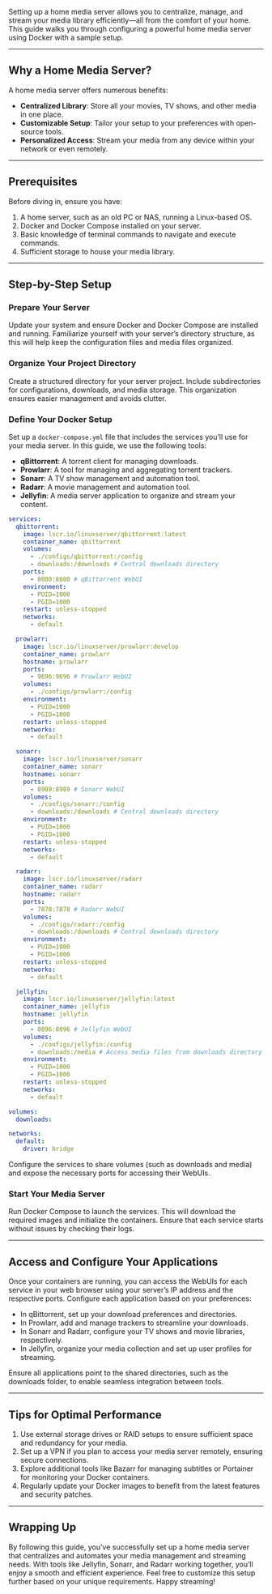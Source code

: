 Setting up a home media server allows you to centralize, manage, and stream your media library efficiently—all from the comfort of your home. This guide walks you through configuring a powerful home media server using Docker with a sample setup.

---

## Why a Home Media Server?

A home media server offers numerous benefits:
- **Centralized Library**: Store all your movies, TV shows, and other media in one place.
- **Customizable Setup**: Tailor your setup to your preferences with open-source tools.
- **Personalized Access**: Stream your media from any device within your network or even remotely.

---

## Prerequisites

Before diving in, ensure you have:
1. A home server, such as an old PC or NAS, running a Linux-based OS.
2. Docker and Docker Compose installed on your server.
3. Basic knowledge of terminal commands to navigate and execute commands.
4. Sufficient storage to house your media library.

---

## Step-by-Step Setup

### Prepare Your Server

Update your system and ensure Docker and Docker Compose are installed and running. Familiarize yourself with your server’s directory structure, as this will help keep the configuration files and media files organized.

### Organize Your Project Directory

Create a structured directory for your server project. Include subdirectories for configurations, downloads, and media storage. This organization ensures easier management and avoids clutter.

### Define Your Docker Setup

Set up a `docker-compose.yml` file that includes the services you’ll use for your media server. In this guide, we use the following tools:

- **qBittorrent**: A torrent client for managing downloads.
- **Prowlarr**: A tool for managing and aggregating torrent trackers.
- **Sonarr**: A TV show management and automation tool.
- **Radarr**: A movie management and automation tool.
- **Jellyfin**: A media server application to organize and stream your content.

```yaml
services:
  qbittorrent:
    image: lscr.io/linuxserver/qbittorrent:latest
    container_name: qbittorrent
    volumes:
      - ./configs/qbittorrent:/config
      - downloads:/downloads # Central downloads directory
    ports:
      - 8080:8080 # qBittorrent WebUI
    environment:
      - PUID=1000
      - PGID=1000
    restart: unless-stopped
    networks:
      - default

  prowlarr:
    image: lscr.io/linuxserver/prowlarr:develop
    container_name: prowlarr
    hostname: prowlarr
    ports:
      - 9696:9696 # Prowlarr WebUI
    volumes:
      - ./configs/prowlarr:/config
    environment:
      - PUID=1000
      - PGID=1000
    restart: unless-stopped
    networks:
      - default

  sonarr:
    image: lscr.io/linuxserver/sonarr
    container_name: sonarr
    hostname: sonarr
    ports:
      - 8989:8989 # Sonarr WebUI
    volumes:
      - ./configs/sonarr:/config
      - downloads:/downloads # Central downloads directory
    environment:
      - PUID=1000
      - PGID=1000
    restart: unless-stopped
    networks:
      - default

  radarr:
    image: lscr.io/linuxserver/radarr
    container_name: radarr
    hostname: radarr
    ports:
      - 7878:7878 # Radarr WebUI
    volumes:
      - ./configs/radarr:/config
      - downloads:/downloads # Central downloads directory
    environment:
      - PUID=1000
      - PGID=1000
    restart: unless-stopped
    networks:
      - default

  jellyfin:
    image: lscr.io/linuxserver/jellyfin:latest
    container_name: jellyfin
    hostname: jellyfin
    ports:
      - 8096:8096 # Jellyfin WebUI
    volumes:
      - ./configs/jellyfin:/config
      - downloads:/media # Access media files from downloads directory
    environment:
      - PUID=1000
      - PGID=1000
    restart: unless-stopped
    networks:
      - default

volumes:
  downloads:

networks:
  default:
    driver: bridge
```

Configure the services to share volumes (such as downloads and media) and expose the necessary ports for accessing their WebUIs.

### Start Your Media Server

Run Docker Compose to launch the services. This will download the required images and initialize the containers. Ensure that each service starts without issues by checking their logs.

---

## Access and Configure Your Applications

Once your containers are running, you can access the WebUIs for each service in your web browser using your server’s IP address and the respective ports. Configure each application based on your preferences:

- In qBittorrent, set up your download preferences and directories.
- In Prowlarr, add and manage trackers to streamline your downloads.
- In Sonarr and Radarr, configure your TV shows and movie libraries, respectively.
- In Jellyfin, organize your media collection and set up user profiles for streaming.

Ensure all applications point to the shared directories, such as the downloads folder, to enable seamless integration between tools.

---

## Tips for Optimal Performance

1. Use external storage drives or RAID setups to ensure sufficient space and redundancy for your media.
2. Set up a VPN if you plan to access your media server remotely, ensuring secure connections.
3. Explore additional tools like Bazarr for managing subtitles or Portainer for monitoring your Docker containers.
4. Regularly update your Docker images to benefit from the latest features and security patches.

---

## Wrapping Up

By following this guide, you’ve successfully set up a home media server that centralizes and automates your media management and streaming needs. With tools like Jellyfin, Sonarr, and Radarr working together, you’ll enjoy a smooth and efficient experience. Feel free to customize this setup further based on your unique requirements. Happy streaming!
